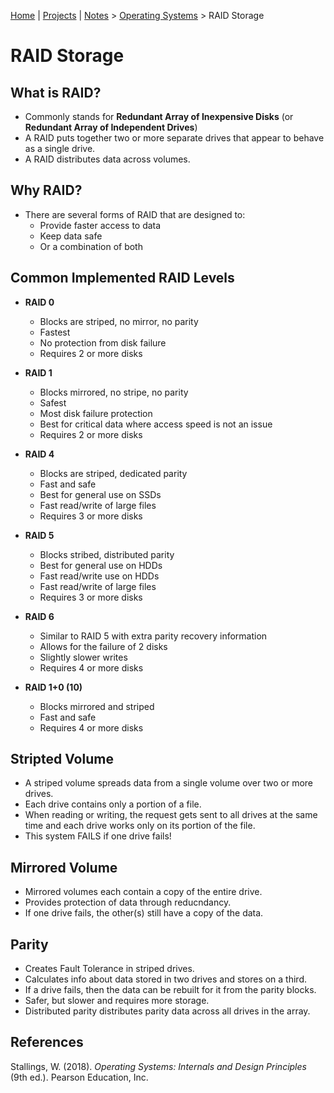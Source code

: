 [Home](../../) | [Projects](../../projects) | [Notes](../) > <a href="./">Operating Systems</a> > RAID Storage

# RAID Storage



## What is RAID?

* Commonly stands for **Redundant Array of Inexpensive Disks** (or **Redundant Array of Independent Drives**)
* A RAID puts together two or more separate drives that appear to behave as a single drive.
* A RAID distributes data across volumes.



## Why RAID?

* There are several forms of RAID that are designed to:
  * Provide faster access to data
  * Keep data safe
  * Or a combination of both



## Common Implemented RAID Levels

* **RAID 0**
  * Blocks are striped, no mirror, no parity
  * Fastest
  * No protection from disk failure
  * Requires 2 or more disks
* **RAID 1**
  * Blocks mirrored, no stripe, no parity
  * Safest
  * Most disk failure protection
  * Best for critical data where access speed is not an issue
  * Requires 2 or more disks

* **RAID 4**
  * Blocks are striped, dedicated parity
  * Fast and safe
  * Best for general use on SSDs
  * Fast read/write of large files
  * Requires 3 or more disks
* **RAID 5**
  * Blocks stribed, distributed parity
  * Best for general use on HDDs
  * Fast read/write use on HDDs
  * Fast read/write of large files
  * Requires 3 or more disks
* **RAID 6**
  * Similar to RAID 5 with extra parity recovery information
  * Allows for the failure of 2 disks
  * Slightly slower writes
  * Requires 4 or more disks
* **RAID 1+0 (10)**
  * Blocks mirrored and striped
  * Fast and safe
  * Requires 4 or more disks



## Stripted Volume

* A striped volume spreads data from a single volume over two or more drives.
* Each drive contains only a portion of a file.
* When reading or writing, the request gets sent to all drives at the same time and each drive works only on its portion of the file.
* This system FAILS if one drive fails!



## Mirrored Volume

* Mirrored volumes each contain a copy of the entire drive.
* Provides protection of data through reducndancy.
* If one drive fails, the other(s) still have a copy of the data.



## Parity

* Creates Fault Tolerance in striped drives.
* Calculates info about data stored in two drives and stores on a third.
* If a drive fails, then the data can be rebuilt for it from the parity blocks.
* Safer, but slower and requires more storage.
* Distributed parity distributes parity data across all drives in the array.





## References

Stallings, W. (2018). *Operating Systems: Internals and Design Principles* (9th ed.). Pearson Education, Inc.

